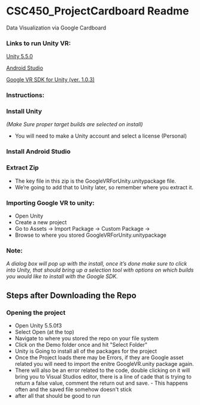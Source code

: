 # CSC450_ProjectCardboard Readme
Data Visualization via Google Cardboard

### Links to run Unity VR:

[Unity 5.5.0](https://unity3d.com/get-unity/download?thank-you=update&download_nid=44093&os=Win)

[Android Studio](https://dl.google.com/dl/android/studio/install/2.2.3.0/android-studio-bundle-145.3537739-windows.exe)

[Google VR SDK for Unity (ver. 1.0.3)](https://github.com/googlevr/gvr-unity-sdk/archive/f391c2436426857899af1c37f0720b3985631eb3.zip)


### Instructions:

### Install Unity 
  *(Make Sure proper target builds are selected on install)*
   * You will need to make a Unity account and select a license (Personal)

### Install Android Studio

### Extract Zip 
   * The key file in this zip is the GoogleVRForUnity.unitypackage file. 
   * We’re going to add that to Unity later, so remember where you extract it.

### Importing Google VR to unity:
   * Open Unity
   * Create a new project
   * Go to Assets -> Import Package -> Custom Package -> 
   * Browse to where you stored GoogleVRForUnity.unitypackage
   
### Note:
*A dialog box will pop up with the install, once it’s done make sure to click into Unity, that should bring up a selection tool with options on which builds you would like to install with the Google SDK.*

## Steps after Downloading the Repo

### Opening the project
 * Open Unity 5.5.0f3
 * Select Open (at the top)
 * Navigate to where you stored the repo on your file system
 * Click on the Demo folder once and hit "Select Folder"
 * Unity is Going to install all of the packages for the project
 * Once the Project loads there may be Errors, if they are Google asset related you will need to import the enitre GoogleVR.unity package again. 
 * There will also be an error related to the code, double clicking on it will bring you to Visual Studios editor, there is a line of cade that is trying to return a false value, comment the return out and save. - This happens often and the saved file somehow doesn't stick
 * after all that should be good to run
 
